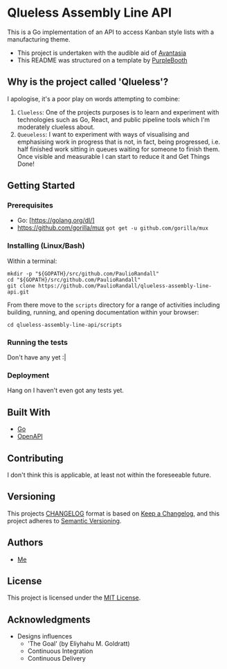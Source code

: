 # Qlueless Assembly Line API

This is a Go implementation of an API to access Kanban style lists with a manufacturing theme. 

- This project is undertaken with the audible aid of [Avantasia](https://www.avantasia.net)
- This README was structured on a template by [PurpleBooth](https://gist.github.com/PurpleBooth/109311bb0361f32d87a2)

## Why is the project called 'Qlueless'?

I apologise, it's a poor play on words attempting to combine:

1. `Clueless`: One of the projects purposes is to learn and experiment with technologies such as Go, React, and public pipeline tools which I'm moderately clueless about.
2. `Queueless`: I want to experiment with ways of visualising and emphasising work in progress that is not, in fact, being progressed, i.e. half finished work sitting in queues waiting for someone to finish them. Once visible and measurable I can start to reduce it and Get Things Done!

## Getting Started

### Prerequisites

- Go: [https://golang.org/dl/]
- https://github.com/gorilla/mux `got get -u github.com/gorilla/mux`

### Installing (Linux/Bash)

Within a terminal:

```
mkdir -p "${GOPATH}/src/github.com/PaulioRandall"
cd "${GOPATH}/src/github.com/PaulioRandall"
git clone https://github.com/PaulioRandall/qlueless-assembly-line-api.git
```

From there move to the `scripts` directory for a range of activities including building, running, and opening documentation within your browser:

```
cd qlueless-assembly-line-api/scripts
```

### Running the tests

Don't have any yet :|

### Deployment

Hang on I haven't even got any tests yet.

## Built With

- [Go](https://golang.org)
- [OpenAPI](https://swagger.io/docs/specification/about/)

## Contributing

I don't think this is applicable, at least not within the foreseeable future.

## Versioning

This projects [CHANGELOG](https://github.com/PaulioRandall/qlueless-assembly-line-api/blob/master/api/CHANGELOG.md) format is based on [Keep a Changelog](https://keepachangelog.com/en/1.0.0/), and this project adheres to [Semantic Versioning](https://semver.org/spec/v2.0.0.html).

## Authors

- [Me](https://github.com/PaulioRandall)

## License

This project is licensed under the [MIT License](https://github.com/PaulioRandall/qlueless-assembly-line-api/blob/master/LICENSE).

## Acknowledgments

- Designs influences
  - 'The Goal' (by Eliyhahu M. Goldratt)
  - Continuous Integration
  - Continuous Delivery